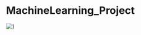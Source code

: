 # MachineLearning_Project
<a href="https://ibb.co/y5M3cM6"><img src="https://i.ibb.co/2PLb1Lv/1.png" alt="1" border="0"></a>

